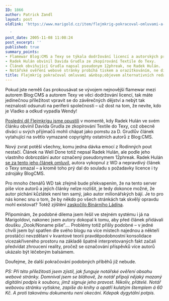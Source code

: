 ```yaml
---
ID: 1866
author: Patrick Zandl
layout: post
oldlink: 'https://www.marigold.cz/item/flejmkrig-pokracoval-omluvami-a-objevem-alternativnich-redaktoru

  '
post_date: 2005-11-08 11:08:24
post_excerpt: ''
published: true
summary_points:
- Flamewar Blog:CMS a Texy se týkala dodržování licencí a autorských práv.
- Radek Hulán obvinil Davida Grudla ze zkopírování Textile do Texy.
- Článek obviňující Grudla napsal pseudonym 12phreak, ne Radek Hulán.
- Notářské ověření webové stránky probíhá tiskem a orazítkováním, ne digitálně.
title: Flejmkríg pokračoval omluvami a&nbsp;objevem alternativních redaktorů
---
```


<p>Pokud jste neměli čas prokousávat se vývojem nejnovější flamewar mezi autorem Blog:CMS a autorem Texy ve věci dodržování licencí, tak máte jedinečnou příležitost vpravit se do závěrečných dějství a nebýt tak neznalostí odsunuti na periferii společnosti – už dost na tom, že nevíte, kdo je Vladko a odkud vypadla Wendy!</p>

<p><a href="/item/rychtyg-tsechis-flejmkrig">Poslední díl Flejmkrígu jsme opustili</a> v momentě, kdy Radek Hulán ve svém článku obvinil Davida Grudla ze zkopírování Textile do Texy, což obecně diváci u svých přijímačů mohli chápat jako pomstu za D. Grudlův článek vytahující na světlo vymazané copyrighty ostatních autorů z Blog:CMS. </p>

<p>Nový zvrat potěší všechny, komu jedna dávka emocí z Rodinných pout nestačí. Článek na Well Done totiž nepsal Radek Hulán, ale podle jeho vlastního dobrozdání autor označený pseudonymem 12phreak. Radek Hulán <a href="http://hulan.cz/blog/item/texy-od-dgx" rel="nofollow">se za tento jeho článek omluvil</a>, autora vykopnul z WD a nepravdivý článek o Texy smazal – a kromě toho prý dal do souladu s požadavky licence i ty zdrojáky BlogCMS. </p>

<p>Pro mnoho čtenářů WD tak zřejmě bude překvapením, že na tento server píše více autorů a jejich články nelze rozlišit, je tedy dokonce možné, že autor píchání kůzlátek není ten samý, jako autor milionářských bájí.  Je to pro nás konec snu o tom, že by někdo po všech stránkách tak skvělý opravdu mohl existovat? Totéž zjištění <a href="http://binarniladin.bloguje.cz/225141_item.php">zaskočilo Binárního Ládína</a>.</p>

<p>Připomínám, že podobné dilema jsem řešil ve stejném systému i já na Marigoldovi, nakonec jsem autory dokopal k tomu, aby před článek přidávali doušku „Oook/Noname píše“…. Problémy totiž přišly podobné – v jedné chvíli jsem byl spatřen dle svého blogu na více místech najednou a někteří prostáčci nevzdělaní v kvantové teorii pravděpodobnostní konsolidace vícezakřiveného prostoru na základě špatně interpretovaných fakt začali předvídat zhroucení reality, pročež se označování příspěvků více autorů ukázalo být léčebným balsámem.</p>

<p>Doufejme, že další pokračování podobných příběhů již nebude.  </p>

<p><em>PS: Při této příležitosti jsem zjistil, jak funguje notářské ověření obsahu webové stránky. Domníval jsem se bláhově, že notář připojí nějaký mazaný digitální podpis k souboru, jímž signuje jeho pravost. Nikoliv, přátelé. Notář webovou stránku vytiskne, zapíše do knihy a opatří kulatým štemplem á 60 Kč. A proti takovému dokumentu není okecání. Kdepak dygytální potpis.</em>
</p>